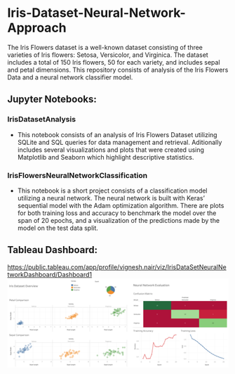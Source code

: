 # Iris-Dataset-Neural-Network-Approach

The Iris Flowers dataset is a well-known dataset consisting of three varieties of Iris flowers: Setosa, Versicolor, and Virginica. The dataset includes a total of 150 Iris flowers, 50 for each variety, and includes sepal and petal dimensions.
This repository consists of analysis of the Iris Flowers Data and a neural network classifier model.

## Jupyter Notebooks:
### IrisDatasetAnalysis
- This notebook consists of an analysis of Iris Flowers Dataset utilizing SQLite and SQL queries for data management and retrieval. Aditionally includes several visualizations and plots that were created using Matplotlib and Seaborn which highlight descriptive statistics.


### IrisFlowersNeuralNetworkClassification
- This notebook is a short project consists of a classification model utilizing a neural network. The neural network is built with Keras’ sequential model with the Adam optimization algorithm. There are plots for both training loss and accuracy to benchmark the model over the span of 20 epochs, and a visualization of the predictions made by the model on the test data split.

## Tableau Dashboard:
https://public.tableau.com/app/profile/vignesh.nair/viz/IrisDataSetNeuralNetworkDashboard/Dashboard1
<img src="https://github.com/vinair2/Iris-Dataset-Neural-Network-Approach/blob/main/Tableau%20Iris%20ANN.png">
